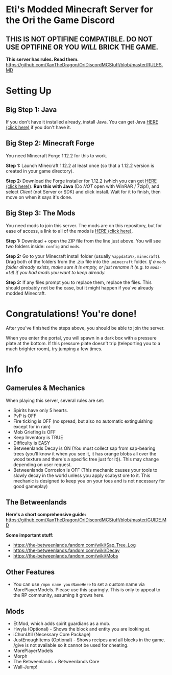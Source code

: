 # Eti's Modded Minecraft Server for the Ori the Game Discord

## THIS IS NOT OPTIFINE COMPATIBLE. DO NOT USE OPTIFINE OR YOU *WILL* BRICK THE GAME.

**This server has rules. Read them.**
https://github.com/XanTheDragon/OriDiscordMCStuff/blob/master/RULES.MD

# Setting Up
## Big Step 1: Java
If you don't have it installed already, install Java. You can get Java [HERE (click here)](https://java.com/en/download/win10.jsp) if you don't have it.

## Big Step 2: Minecraft Forge
You need Minecraft Forge 1.12.2 for this to work.

**Step 1:** Launch Minecraft 1.12.2 at least once (so that a 1.12.2 version is created in your game directory).

**Step 2:** Download the Forge installer for 1.12.2 (which you can get [HERE (click here)](https://files.minecraftforge.net/maven/net/minecraftforge/forge/1.12.2-14.23.5.2768/forge-1.12.2-14.23.5.2768-installer.jar)). **Run this with Java** (Do *NOT* open with WinRAR / 7zip!), and select *Client* (not Server or SDK) and click install. Wait for it to finish, then move on when it says it's done.

## Big Step 3: The Mods
You need mods to join this server. The mods are on this repository, but for ease of access, a link to all of the mods is [HERE (click here)](https://github.com/XanTheDragon/OriDiscordMCStuff/releases/download/1/ORI_SERVER_MODS_AND_CONFIG.zip).

**Step 1:** Download + open the ZIP file from the line just above. You will see two folders inside: `config` and `mods`.

**Step 2:** Go to your Minecraft install folder (usually `%appdata%\.minecraft`). Drag both of the folders from the .zip file into the `.minecraft` folder. *If a `mods` folder already exists, make sure it is empty, or just rename it (e.g. to `mods-old`) if you had mods you want to keep already.*

**Step 3:** If any files prompt you to replace them, replace the files. This should probably not be the case, but it might happen if you've already modded Minecraft.

# Congratulations! You're done!
After you've finished the steps above, you should be able to join the server.

When you enter the portal, you will spawn in a dark box with a pressure plate at the bottom. If this pressure plate doesn't trip (teleporting you to a much brighter room), try jumping a few times.

# Info

## Gamerules & Mechanics
When playing this server, several rules are set:
- Spirits have only 5 hearts.
- PvP is OFF
- Fire ticking is OFF (no spread, but also no automatic extinguishing except for in rain)
- Mob Griefing is OFF
- Keep Inventory is TRUE
- Difficulty is EASY
- Betweenlands Decay is ON (You must collect sap from sap-bearing trees (you'll know it when you see it, it has orange blobs all over the wood texture and there's a specific tree just for it)). This may change depending on user request.
- Betweenlands Corrosion is OFF (This mechanic causes your tools to slowly decay in the world unless you apply scabyst ore to it. This mechanic is designed to keep you on your toes and is not necessary for good gameplay)

## The Betweenlands
**Here's a short comprehensive guide:** 
https://github.com/XanTheDragon/OriDiscordMCStuff/blob/master/GUIDE.MD

**Some important stuff:**
- https://the-betweenlands.fandom.com/wiki/Sap_Tree_Log
- https://the-betweenlands.fandom.com/wiki/Decay
- https://the-betweenlands.fandom.com/wiki/Mobs

## Other Features
- You can use `/mpm name yourNameHere` to set a custom name via MorePlayerModels. Please use this sparingly. This is only to appeal to the RP community, assuming it grows here.

## Mods
- EtiMod, which adds spirit guardians as a mob.
- Hwyla (Optional) - Shows the block and entity you are looking at.
- iChunUtil (Necessary Core Package)
- JustEnoughItems (Optional) - Shows recipes and all blocks in the game. /give is not available so it cannot be used for cheating.
- MorePlayerModels
- Morph
- The Betweenlands + Betweenlands Core
- Wall-Jump!
